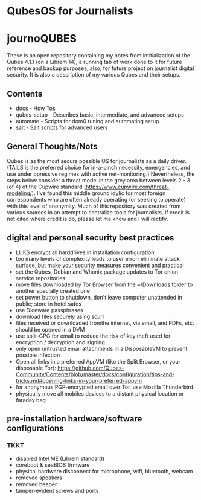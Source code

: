 QubesOS for Journalists
=========================

journoQUBES
=========================
These is an open repository containing my notes from intitialization of the Qubes 4.1.1 (on a Librem 14), a running tab of work done to it for future reference and backup purposes; also, for future project on journalist digital security. It is also a description of my various Qubes and their setups.

## Contents 
- docs - How Tos
- qubes-setup - Describes basic, intermediate, and advanced setups
- automate - Scripts for dom0 tuning and automating setup
- salt - Salt scripts for advanced users

## General Thoughts/Nots

Qubes is as the most secure possible OS for journalists as a daily driver. (TAILS is the preferred choice for in-a-pinch necessity, emergencies, and use under opressive regimes with active net-monitoring.) Nevertheless, the steps below consider a threat model in the grey area between levels 2 - 3 (of 4) of the Cupwire standard (https://www.cupwire.com/threat-modeling/). I've found this middle ground idylic for most foreign correspondents who are often already operating (or seeking to operate) with this level of anonymity. Much of this repository was created from various sources in an attempt to centralize tools for journalists. If credit is not cited where credit is do, please let me know and I will rectify.

digital and personal security best practices
--------
- LUKS encrypt all harddrives in installation configuration
- too many levels of complexity leads to user error; eliminate attack surface, but make your security measures convenient and practical
- set the Qubes, Debian and Whonix package updates to Tor onion service repositories
- move files downloaded by Tor Browser from the ~/Downloads folder to another specially created one
- set power button to shutdown, don't leave computer unattended in public; store in hotel safes
- use Diceware passphrases
- download files securely using scurl
- files received or downloaded fromthe internet, via email, and PDFs, etc. should be opened in a DVM
- use split-GPG for email to reduce the risk of key theft used for encryption / decryption and signing
- only open untrusted email attachments in a DisposableVM to prevent possible infection
- Open all links in a preferred AppVM (like the Split Browser, or your disposable Tor): https://github.com/Qubes-Community/Contents/blob/master/docs/configuration/tips-and-tricks.md#opening-links-in-your-preferred-appvm
- for anonymous PGP-encrypted email over Tor, use Mozilla Thunderbird.
- physically move all mobiles devices to a distant physical location or faraday bag

pre-installation hardware/software configurations
--------
### TKKT
- disabled Intel ME (Librem standard)
- coreboot & seaBIOS firmware
- physical hardware disconnect for microphone, wifi, bluetooth, webcam
- removed speakers
- removed beeper
- tamper-evident screws and ports
